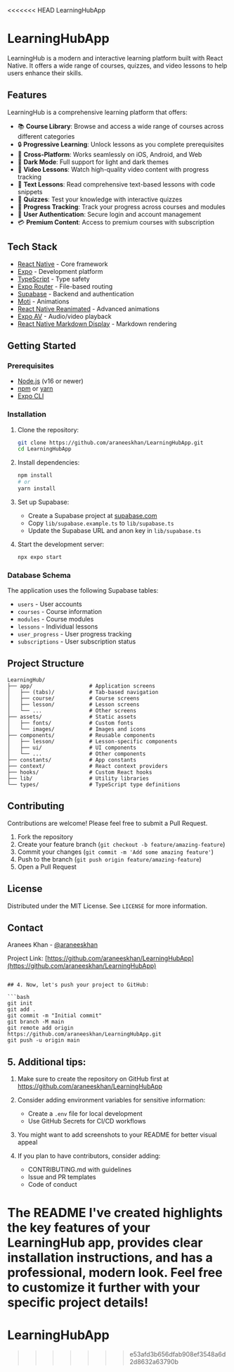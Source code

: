 <<<<<<< HEAD
LearningHubApp
# LearningHubApp
LearningHub is a modern and interactive learning platform built with React Native. It offers a wide range of courses, quizzes, and video lessons to help users enhance their skills.

## Features

LearningHub is a comprehensive learning platform that offers:

- 📚 **Course Library**: Browse and access a wide range of courses across different categories
- 🔒 **Progressive Learning**: Unlock lessons as you complete prerequisites
- 📱 **Cross-Platform**: Works seamlessly on iOS, Android, and Web
- 🌙 **Dark Mode**: Full support for light and dark themes
- 🎥 **Video Lessons**: Watch high-quality video content with progress tracking
- 📝 **Text Lessons**: Read comprehensive text-based lessons with code snippets
- 🧠 **Quizzes**: Test your knowledge with interactive quizzes
- 🔔 **Progress Tracking**: Track your progress across courses and modules
- 🔐 **User Authentication**: Secure login and account management
- 💳 **Premium Content**: Access to premium courses with subscription

## Tech Stack

- [React Native](https://reactnative.dev/) - Core framework
- [Expo](https://expo.dev/) - Development platform
- [TypeScript](https://www.typescriptlang.org/) - Type safety
- [Expo Router](https://docs.expo.dev/router/introduction/) - File-based routing
- [Supabase](https://supabase.com/) - Backend and authentication
- [Moti](https://moti.fyi/) - Animations
- [React Native Reanimated](https://docs.swmansion.com/react-native-reanimated/) - Advanced animations
- [Expo AV](https://docs.expo.dev/versions/latest/sdk/av/) - Audio/video playback
- [React Native Markdown Display](https://github.com/iamacup/react-native-markdown-display) - Markdown rendering

## Getting Started

### Prerequisites

- [Node.js](https://nodejs.org/) (v16 or newer)
- [npm](https://www.npmjs.com/) or [yarn](https://yarnpkg.com/)
- [Expo CLI](https://docs.expo.dev/workflow/expo-cli/)

### Installation

1. Clone the repository:
   ```bash
   git clone https://github.com/araneeskhan/LearningHubApp.git
   cd LearningHubApp
   ```

2. Install dependencies:
   ```bash
   npm install
   # or
   yarn install
   ```

3. Set up Supabase:
   - Create a Supabase project at [supabase.com](https://supabase.com/)
   - Copy `lib/supabase.example.ts` to `lib/supabase.ts`
   - Update the Supabase URL and anon key in `lib/supabase.ts`

4. Start the development server:
   ```bash
   npx expo start
   ```

### Database Schema

The application uses the following Supabase tables:

- `users` - User accounts
- `courses` - Course information
- `modules` - Course modules
- `lessons` - Individual lessons
- `user_progress` - User progress tracking
- `subscriptions` - User subscription status

## Project Structure

```
LearningHub/
├── app/                  # Application screens
│   ├── (tabs)/           # Tab-based navigation
│   ├── course/           # Course screens
│   ├── lesson/           # Lesson screens
│   └── ...               # Other screens
├── assets/               # Static assets
│   ├── fonts/            # Custom fonts
│   └── images/           # Images and icons
├── components/           # Reusable components
│   ├── lesson/           # Lesson-specific components
│   ├── ui/               # UI components
│   └── ...               # Other components
├── constants/            # App constants
├── context/              # React context providers
├── hooks/                # Custom React hooks
├── lib/                  # Utility libraries
└── types/                # TypeScript type definitions
```

## Contributing

Contributions are welcome! Please feel free to submit a Pull Request.

1. Fork the repository
2. Create your feature branch (`git checkout -b feature/amazing-feature`)
3. Commit your changes (`git commit -m 'Add some amazing feature'`)
4. Push to the branch (`git push origin feature/amazing-feature`)
5. Open a Pull Request

## License

Distributed under the MIT License. See `LICENSE` for more information.

## Contact

Aranees Khan - [@araneeskhan](https://github.com/araneeskhan)

Project Link: [https://github.com/araneeskhan/LearningHubApp](https://github.com/araneeskhan/LearningHubApp)
```

## 4. Now, let's push your project to GitHub:

```bash
git init
git add .
git commit -m "Initial commit"
git branch -M main
git remote add origin https://github.com/araneeskhan/LearningHubApp.git
git push -u origin main
```

## 5. Additional tips:

1. Make sure to create the repository on GitHub first at https://github.com/araneeskhan/LearningHubApp

2. Consider adding environment variables for sensitive information:
   - Create a `.env` file for local development
   - Use GitHub Secrets for CI/CD workflows

3. You might want to add screenshots to your README for better visual appeal

4. If you plan to have contributors, consider adding:
   - CONTRIBUTING.md with guidelines
   - Issue and PR templates
   - Code of conduct

The README I've created highlights the key features of your LearningHub app, provides clear installation instructions, and has a professional, modern look. Feel free to customize it further with your specific project details!
=======
# LearningHubApp
>>>>>>> e53afd3b656dfab908ef3548a6d2d8632a63790b
